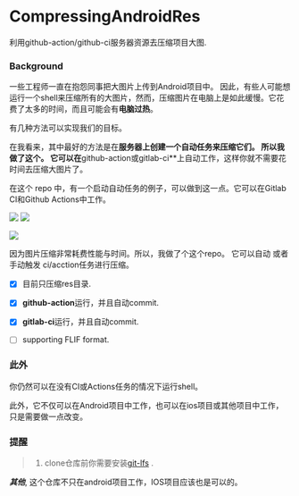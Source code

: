 # CompressingAndroidRes
利用github-action/github-ci服务器资源去压缩项目大图. 


### Background
一些工程师一直在抱怨同事把大图片上传到Android项目中。
因此，有些人可能想运行一个shell来压缩所有的大图片，然而，压缩图片在电脑上是如此缓慢。它花费了太多的时间，而且可能会有**电脑过热**。

有几种方法可以实现我们的目标。

在我看来，其中最好的方法是在**服务器上创建一个自动任务来压缩它们。
所以我做了这个。
它可以在**github-action或gitlab-ci**上自动工作，这样你就不需要花时间去压缩大图片了。

在这个 repo 中，有一个启动自动任务的例子，可以做到这一点。它可以在Gitlab CI和Github Actions中工作。



![](https://media.githubusercontent.com/media/BruceWind/CompressImagesInAndroid/master/screenshot_action_trigger.png)
![](https://media.githubusercontent.com/media/BruceWind/CompressImagesInAndroid/master/screenshot_action_commited.png)


![](https://media.githubusercontent.com/media/BruceWind/CompressImagesInAndroid/master/screenshot_of_gitlab_ci.png)


因为图片压缩非常耗费性能与时间。所以，我做了个这个repo。
它可以自动 或者手动触发 ci/acction任务进行压缩。


- [x] 目前只压缩res目录.
- [x] **github-action**运行，并且自动commit.
- [x] **gitlab-ci**运行，并且自动commit.
- [ ] supporting FLIF format.



### 此外 

你仍然可以在没有CI或Actions任务的情况下运行shell。

此外，它不仅可以在Android项目中工作，也可以在ios项目或其他项目中工作，只是需要做一点改变。


### 提醒 
> 1. clone仓库前你需要安装[git-lfs](https://git-lfs.github.com/) .

***其他***, 这个仓库不只在android项目工作，IOS项目应该也是可以的。
